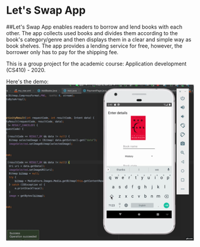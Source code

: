 # Let's Swap App

##Let's Swap App enables readers to borrow and lend books with each other. The app collects used books and divides them according to the book's category/genre and then displays them in a clear and simple way as book shelves. The app provides a lending service for free, however, the borrower only has to pay for the shipping fee. 

This is a group project for the academic course: Application development (CS410) - 2020.

Here's the demo:
![](demo.gif)
